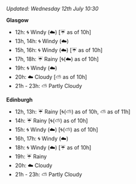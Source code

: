 *Updated: Wednesday 12th July 10:30*

**Glasgow**

* 12h: :cyclone: Windy (:cloud:) [:umbrella: as of 10h]
* 13h, 14h: :cyclone: Windy (:cloud:)
* 15h, 16h: :cyclone: Windy (:cloud:) [:umbrella: as of 10h]
* 17h, 18h: :umbrella: Rainy [:cyclone:(:cloud:) as of 10h]
* 19h: :cyclone: Windy (:cloud:)
* 20h: :cloud: Cloudy [:partly_sunny: as of 10h]
* 21h - 23h: :partly_sunny: Partly Cloudy

**Edinburgh**

* 12h, 13h: :umbrella: Rainy [:cyclone:(:partly_sunny:) as of 10h, :partly_sunny: as of 11h]
* 14h: :umbrella: Rainy [:cyclone:(:partly_sunny:) as of 10h]
* 15h: :cyclone: Windy (:cloud:) [:cyclone:(:partly_sunny:) as of 10h]
* 16h, 17h: :cyclone: Windy (:cloud:)
* 18h: :cyclone: Windy (:cloud:) [:umbrella: as of 10h]
* 19h: :umbrella: Rainy
* 20h: :cloud: Cloudy
* 21h - 23h: :partly_sunny: Partly Cloudy
